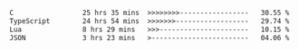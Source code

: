 <!--START_SECTION:waka-->

```txt
C                 25 hrs 35 mins  >>>>>>>>-----------------   30.55 %
TypeScript        24 hrs 54 mins  >>>>>>>------------------   29.74 %
Lua               8 hrs 29 mins   >>>----------------------   10.15 %
JSON              3 hrs 23 mins   >------------------------   04.06 %
```

<!--END_SECTION:waka-->
